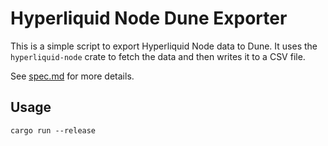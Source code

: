 # Hyperliquid Node Dune Exporter

This is a simple script to export Hyperliquid Node data to Dune. It uses the `hyperliquid-node` crate to fetch the data and then writes it to a CSV file.

See [spec.md](spec.md) for more details.

## Usage

```
cargo run --release
```